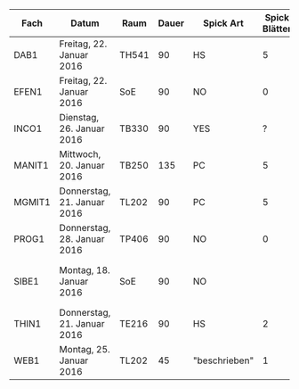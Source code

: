 Fach    | Datum                       | Raum  | Dauer | Spick Art     | Spick Blätter | Spick Seiten  | Hilfsmittel
---     | ---                         | ---   | ---   | ---           | ---           | ---           | ---
DAB1    | Freitag, 22. Januar 2016    | TH541 | 90    | HS            | 5             | 10            | Keine
EFEN1   | Freitag, 22. Januar 2016    | SoE   | 90    | NO            | 0             | 0             | Keine
INCO1   | Dienstag, 26. Januar 2016   | TB330 | 90    | YES           | ?             | ?             | Unterlagen, keine el. Hilfsmittel/Bücher ausser TR
MANIT1  | Mittwoch, 20. Januar 2016   | TB250 | 135   | PC            | 5             | 10            | TR, Formelsammlung
MGMIT1  | Donnerstag, 21. Januar 2016 | TL202 | 90    | PC            | 5             | 10            | TR
PROG1   | Donnerstag, 28. Januar 2016 | TP406 | 90    | NO            | 0             | 0             | Keine
SIBE1   | Montag, 18. Januar 2016     | SoE   | 90    | NO            |               | 0             | PC, Memory Stick, Gedruckte Unterrichtsmaterialien, Wörter-/Lehrbücher
THIN1   | Donnerstag, 21. Januar 2016 | TE216 | 90    | HS            | 2             | 4             | Keine
WEB1    | Montag, 25. Januar 2016     | TL202 | 45    | "beschrieben" | 1             | 2             | Keine
